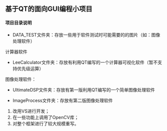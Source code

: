 ## 基于QT的面向GUI编程小项目

#### **项目目录说明**

- DATA_TEST文件夹：存放一些用于软件测试时可能需要的的图片（如：图像处理软件）

计算器软件

- LeeCalculator文件夹：存放有利用QT编写的一个计算器可视化软件（暂不支持优先级运算）

图像处理软件：

- UltimateDSP文件夹：存放有第一版利用QT编写的一个简单图像处理软件

- ImageProcess文件夹：存放有第二版图像处理软件

 1. 改用VS进行开发；
 2. 在一些功能上调用了OpenCV库；
 3. 对整个框架进行了较大规模重写。





